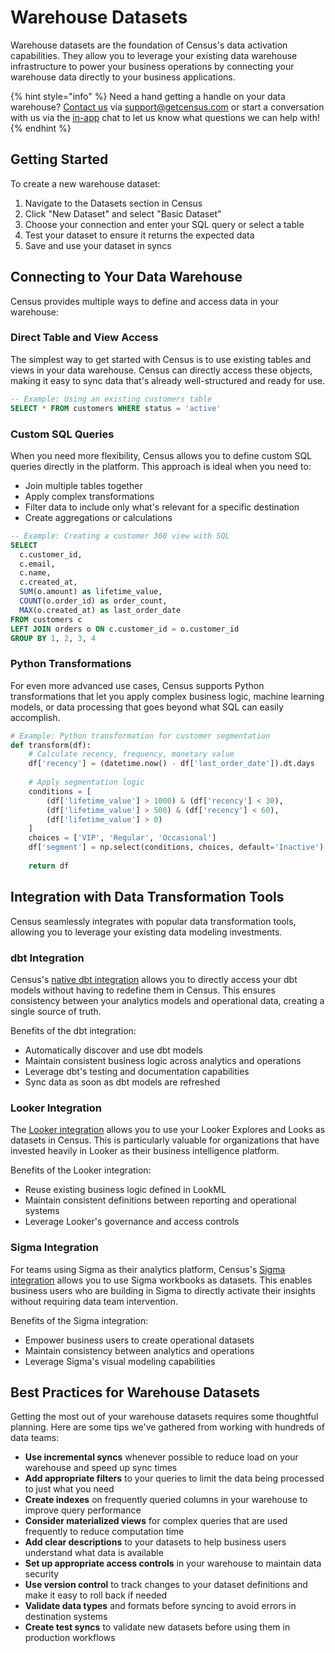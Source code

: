 # Warehouse Datasets

Warehouse datasets are the foundation of Census's data activation capabilities. They allow you to leverage your existing data warehouse infrastructure to power your business operations by connecting your warehouse data directly to your business applications.

{% hint style="info" %}
Need a hand getting a handle on your data warehouse? [Contact us](mailto:support@getcensus.com) via support@getcensus.com or start a conversation with us via the [in-app](https://app.getcensus.com) chat to let us know what questions we can help with!
{% endhint %}

## Getting Started

To create a new warehouse dataset:

1. Navigate to the Datasets section in Census
2. Click "New Dataset" and select "Basic Dataset"
3. Choose your connection and enter your SQL query or select a table
4. Test your dataset to ensure it returns the expected data
5. Save and use your dataset in syncs

## Connecting to Your Data Warehouse

Census provides multiple ways to define and access data in your warehouse:

### Direct Table and View Access

The simplest way to get started with Census is to use existing tables and views in your data warehouse. Census can directly access these objects, making it easy to sync data that's already well-structured and ready for use.

```sql
-- Example: Using an existing customers table
SELECT * FROM customers WHERE status = 'active'
```

### Custom SQL Queries

When you need more flexibility, Census allows you to define custom SQL queries directly in the platform. This approach is ideal when you need to:

- Join multiple tables together
- Apply complex transformations
- Filter data to include only what's relevant for a specific destination
- Create aggregations or calculations

```sql
-- Example: Creating a customer 360 view with SQL
SELECT 
  c.customer_id,
  c.email,
  c.name,
  c.created_at,
  SUM(o.amount) as lifetime_value,
  COUNT(o.order_id) as order_count,
  MAX(o.created_at) as last_order_date
FROM customers c
LEFT JOIN orders o ON c.customer_id = o.customer_id
GROUP BY 1, 2, 3, 4
```

### Python Transformations

For even more advanced use cases, Census supports Python transformations that let you apply complex business logic, machine learning models, or data processing that goes beyond what SQL can easily accomplish.

```python
# Example: Python transformation for customer segmentation
def transform(df):
    # Calculate recency, frequency, monetary value
    df['recency'] = (datetime.now() - df['last_order_date']).dt.days
    
    # Apply segmentation logic
    conditions = [
        (df['lifetime_value'] > 1000) & (df['recency'] < 30),
        (df['lifetime_value'] > 500) & (df['recency'] < 60),
        (df['lifetime_value'] > 0)
    ]
    choices = ['VIP', 'Regular', 'Occasional']
    df['segment'] = np.select(conditions, choices, default='Inactive')
    
    return df
```

## Integration with Data Transformation Tools

Census seamlessly integrates with popular data transformation tools, allowing you to leverage your existing data modeling investments.

### dbt Integration

Census's [native dbt integration](../sources/integrations/native-dbt-integration.md) allows you to directly access your dbt models without having to redefine them in Census. This ensures consistency between your analytics models and operational data, creating a single source of truth.

Benefits of the dbt integration:
- Automatically discover and use dbt models
- Maintain consistent business logic across analytics and operations
- Leverage dbt's testing and documentation capabilities
- Sync data as soon as dbt models are refreshed

### Looker Integration

The [Looker integration](../../sources/integrations/looker.md) allows you to use your Looker Explores and Looks as datasets in Census. This is particularly valuable for organizations that have invested heavily in Looker as their business intelligence platform.

Benefits of the Looker integration:
- Reuse existing business logic defined in LookML
- Maintain consistent definitions between reporting and operational systems
- Leverage Looker's governance and access controls

### Sigma Integration

For teams using Sigma as their analytics platform, Census's [Sigma integration](../../sources/integrations/sigma.md) allows you to use Sigma workbooks as datasets. This enables business users who are building in Sigma to directly activate their insights without requiring data team intervention.

Benefits of the Sigma integration:
- Empower business users to create operational datasets
- Maintain consistency between analytics and operations
- Leverage Sigma's visual modeling capabilities

## Best Practices for Warehouse Datasets

Getting the most out of your warehouse datasets requires some thoughtful planning. Here are some tips we've gathered from working with hundreds of data teams:

- **Use incremental syncs** whenever possible to reduce load on your warehouse and speed up sync times
- **Add appropriate filters** to your queries to limit the data being processed to just what you need
- **Create indexes** on frequently queried columns in your warehouse to improve query performance
- **Consider materialized views** for complex queries that are used frequently to reduce computation time
- **Add clear descriptions** to your datasets to help business users understand what data is available
- **Set up appropriate access controls** in your warehouse to maintain data security
- **Use version control** to track changes to your dataset definitions and make it easy to roll back if needed
- **Validate data types** and formats before syncing to avoid errors in destination systems
- **Create test syncs** to validate new datasets before using them in production workflows
